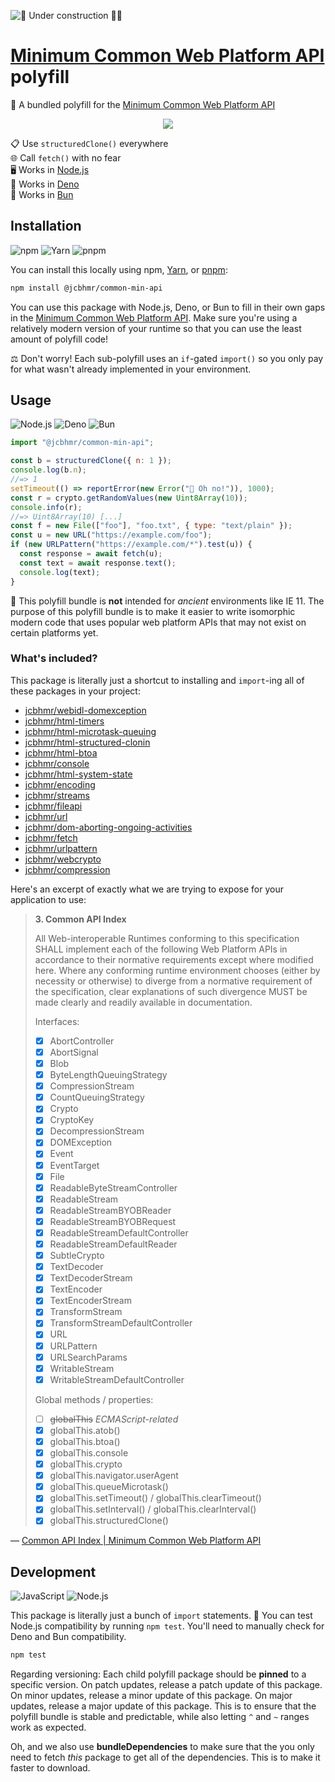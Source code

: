 ![🚧 Under construction 👷‍♂️](https://i.imgur.com/LEP2R3N.png)

# [Minimum Common Web Platform API] polyfill

🎁 A bundled polyfill for the [Minimum Common Web Platform API]

<div align="center">

![](https://picsum.photos/600/400)

</div>

📋 Use `structuredClone()` everywhere \
🌐 Call `fetch()` with no fear \
🖥️ Works in [Node.js] \
🦕 Works in [Deno] \
🧅 Works in [Bun]

## Installation

![npm](https://img.shields.io/static/v1?style=for-the-badge&message=npm&color=CB3837&logo=npm&logoColor=FFFFFF&label=)
![Yarn](https://img.shields.io/static/v1?style=for-the-badge&message=Yarn&color=2C8EBB&logo=Yarn&logoColor=FFFFFF&label=)
![pnpm](https://img.shields.io/static/v1?style=for-the-badge&message=pnpm&color=222222&logo=pnpm&logoColor=F69220&label=)

You can install this locally using npm, [Yarn], or [pnpm]:

```sh
npm install @jcbhmr/common-min-api
```

You can use this package with Node.js, Deno, or Bun to fill in their own gaps in
the [Minimum Common Web Platform API]. Make sure you're using a relatively
modern version of your runtime so that you can use the least amount of polyfill
code!

⚖️ Don't worry! Each sub-polyfill uses an `if`-gated `import()` so you only pay
for what wasn't already implemented in your environment.

## Usage

![Node.js](https://img.shields.io/static/v1?style=for-the-badge&message=Node.js&color=339933&logo=Node.js&logoColor=FFFFFF&label=)
![Deno](https://img.shields.io/static/v1?style=for-the-badge&message=Deno&color=000000&logo=Deno&logoColor=FFFFFF&label=)
![Bun](https://img.shields.io/static/v1?style=for-the-badge&message=Bun&color=000000&logo=Bun&logoColor=FFFFFF&label=)

```js
import "@jcbhmr/common-min-api";

const b = structuredClone({ n: 1 });
console.log(b.n);
//=> 1
setTimeout(() => reportError(new Error("🌋 Oh no!")), 1000);
const r = crypto.getRandomValues(new Uint8Array(10));
console.info(r);
//=> Uint8Array(10) [...]
const f = new File(["foo"], "foo.txt", { type: "text/plain" });
const u = new URL("https://example.com/foo");
if (new URLPattern("https://example.com/*").test(u)) {
  const response = await fetch(u);
  const text = await response.text();
  console.log(text);
}
```

👴 This polyfill bundle is **not** intended for _ancient_ environments like
IE 11. The purpose of this polyfill bundle is to make it easier to write
isomorphic modern code that uses popular web platform APIs that may not exist on
certain platforms yet.

### What's included?

This package is literally just a shortcut to installing and `import`-ing all of
these packages in your project:

- [jcbhmr/webidl-domexception](https://github.com/jcbhmr/webidl-domexception#readme)
- [jcbhmr/html-timers](https://github.com/jcbhmr/html-timers#readme)
- [jcbhmr/html-microtask-queuing](https://github.com/jcbhmr/html-microtask-queuing#readme)
- [jcbhmr/html-structured-clonin](https://github.com/jcbhmr/html-structured-clonin#readme)
- [jcbhmr/html-btoa](https://github.com/jcbhmr/html-btoa#readme)
- [jcbhmr/console](https://github.com/jcbhmr/console#readme)
- [jcbhmr/html-system-state](https://github.com/jcbhmr/html-system-state#readme)
- [jcbhmr/encoding](https://github.com/jcbhmr/encoding#readme)
- [jcbhmr/streams](https://github.com/jcbhmr/streams#readme)
- [jcbhmr/fileapi](https://github.com/jcbhmr/fileapi#readme)
- [jcbhmr/url](https://github.com/jcbhmr/url#readme)
- [jcbhmr/dom-aborting-ongoing-activities](https://github.com/jcbhmr/dom-aborting-ongoing-activities#readme)
- [jcbhmr/fetch](https://github.com/jcbhmr/fetch#readme)
- [jcbhmr/urlpattern](https://github.com/jcbhmr/urlpattern#readme)
- [jcbhmr/webcrypto](https://github.com/jcbhmr/webcrypto#readme)
- [jcbhmr/compression](https://github.com/jcbhmr/compression#readme)

Here's an excerpt of exactly what we are trying to expose for your application
to use:

> **3. Common API Index**
>
> All Web-interoperable Runtimes conforming to this specification SHALL
> implement each of the following Web Platform APIs in accordance to their
> normative requirements except where modified here. Where any conforming
> runtime environment chooses (either by necessity or otherwise) to diverge from
> a normative requirement of the specification, clear explanations of such
> divergence MUST be made clearly and readily available in documentation.
>
> Interfaces:
>
> - [x] AbortController
> - [x] AbortSignal
> - [x] Blob
> - [x] ByteLengthQueuingStrategy
> - [x] CompressionStream
> - [x] CountQueuingStrategy
> - [x] Crypto
> - [x] CryptoKey
> - [x] DecompressionStream
> - [x] DOMException
> - [x] Event
> - [x] EventTarget
> - [x] File
> - [x] ReadableByteStreamController
> - [x] ReadableStream
> - [x] ReadableStreamBYOBReader
> - [x] ReadableStreamBYOBRequest
> - [x] ReadableStreamDefaultController
> - [x] ReadableStreamDefaultReader
> - [x] SubtleCrypto
> - [x] TextDecoder
> - [x] TextDecoderStream
> - [x] TextEncoder
> - [x] TextEncoderStream
> - [x] TransformStream
> - [x] TransformStreamDefaultController
> - [x] URL
> - [x] URLPattern
> - [x] URLSearchParams
> - [x] WritableStream
> - [x] WritableStreamDefaultController
>
> Global methods / properties:
>
> - [ ] ~~globalThis~~ _ECMAScript-related_
> - [x] globalThis.atob()
> - [x] globalThis.btoa()
> - [x] globalThis.console
> - [x] globalThis.crypto
> - [x] globalThis.navigator.userAgent
> - [x] globalThis.queueMicrotask()
> - [x] globalThis.setTimeout() / globalThis.clearTimeout()
> - [x] globalThis.setInterval() / globalThis.clearInterval()
> - [x] globalThis.structuredClone()

&mdash; [Common API Index | Minimum Common Web Platform API]

## Development

![JavaScript](https://img.shields.io/static/v1?style=for-the-badge&message=JavaScript&color=222222&logo=JavaScript&logoColor=F7DF1E&label=)
![Node.js](https://img.shields.io/static/v1?style=for-the-badge&message=Node.js&color=339933&logo=Node.js&logoColor=FFFFFF&label=)

This package is literally just a bunch of `import` statements. 🤣 You can test
Node.js compatibility by running `npm test`. You'll need to manually check for
Deno and Bun compatibility.

```sh
npm test
```

Regarding versioning: Each child polyfill package should be **pinned** to a
specific version. On patch updates, release a patch update of this package. On
minor updates, release a minor update of this package. On major updates, release
a major update of this package. This is to ensure that the polyfill bundle is
stable and predictable, while also letting `^` and `~` ranges work as expected.

Oh, and we also use **bundleDependencies** to make sure that the you only need
to fetch _this_ package to get all of the dependencies. This is to make it
faster to download.

<!-- prettier-ignore-start -->
[Yarn]: https://yarnpkg.com/
[pnpm]: https://pnpm.io/
[Minimum Common Web Platform API]: https://common-min-api.proposal.wintercg.org/
[Common API Index | Minimum Common Web Platform API]: https://common-min-api.proposal.wintercg.org/#common-api-index
[Node.js]: https://nodejs.org/
[Deno]: https://deno.com/runtime
[Bun]: https://bun.sh/
<!-- prettier-ignore-end -->
